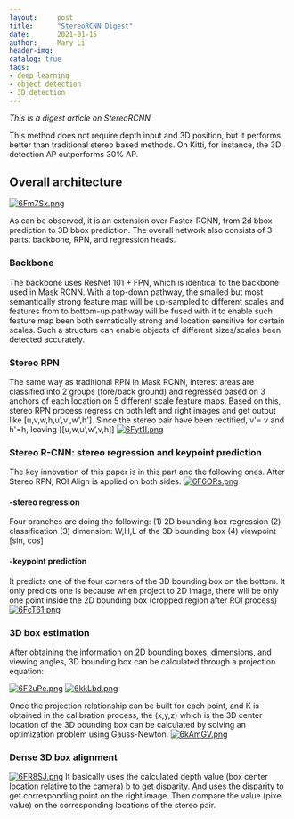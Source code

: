 ```yaml
---
layout:     post
title:      "StereoRCNN Digest"
date:       2021-01-15
author:     Mary Li
header-img:
catalog: true
tags:
- deep learning
- object detection
- 3D detection
---
```

_This is a digest article on StereoRCNN_

This method does not require depth input and 3D position, but it performs better than traditional stereo based methods.
On Kitti, for instance, the 3D detection AP outperforms 30% AP.

## Overall architecture
[![6Fm7Sx.png](https://s3.ax1x.com/2021/03/02/6Fm7Sx.png)](https://imgtu.com/i/6Fm7Sx)

As can be observed, it is an extension over Faster-RCNN, from 2d bbox prediction to 3D bbox prediction. The overall network
also consists of 3 parts: backbone, RPN, and regression heads.

### Backbone
The backbone uses ResNet 101 + FPN, which is identical to the backbone used in Mask RCNN. With a top-down pathway, the smalled
but most semantically strong feature map will be up-sampled to different scales and features from to bottom-up pathway will be 
fused with it to enable such feature map been both sematically strong and location sensitive for certain scales. Such a structure
can enable objects of different sizes/scales been detected accurately.

### Stereo RPN
The same way as traditional RPN in Mask RCNN, interest areas are classified into 2 groups (fore/back ground) and regressed 
based on 3 anchors of each location on 5 different scale feature maps. Based on this, stereo RPN process regress on both left
and right images and get output like [u,v,w,h,u',v',w',h']. Since the stereo pair have been rectified, v'= v and h'=h, leaving
[[u,w,u’,w’,v,h]]
[![6Fyt1I.png](https://s3.ax1x.com/2021/03/02/6Fyt1I.png)](https://imgtu.com/i/6Fyt1I)

### Stereo R-CNN: stereo regression and keypoint prediction
The key innovation of this paper is in this part and the following ones. After Stereo RPN, ROI Align is applied on both sides. 
[![6F6ORs.png](https://s3.ax1x.com/2021/03/02/6F6ORs.png)](https://imgtu.com/i/6F6ORs)

#### -stereo regression
Four branches are doing the following:
(1) 2D bounding box regression
(2) classification
(3) dimension: W,H,L of the 3D bounding box
(4) viewpoint [sin, cos]

#### -keypoint prediction
It predicts one of the four corners of the 3D bounding box on the bottom. It only predicts one is because when project to
2D image, there will be only one point inside the 2D bounding box (cropped region after ROI process)
[![6FcT61.png](https://s3.ax1x.com/2021/03/02/6FcT61.png)](https://imgtu.com/i/6FcT61)

### 3D box estimation
After obtaining the information on 2D bounding boxes, dimensions, and viewing angles, 3D bounding box can be calculated
through a projection equation:

[![6F2uPe.png](https://s3.ax1x.com/2021/03/02/6F2uPe.png)](https://imgtu.com/i/6F2uPe)
[![6kkLbd.png](https://s3.ax1x.com/2021/03/02/6kkLbd.png)](https://imgtu.com/i/6kkLbd)

Once the projection relationship can be built for each point, and K is obtained in the calibration process, the (x,y,z)
which is the 3D center location of the 3D bounding box can be calculated by solving an optimization problem using Gauss-Newton.
[![6kAmGV.png](https://s3.ax1x.com/2021/03/02/6kAmGV.png)](https://imgtu.com/i/6kAmGV)

### Dense 3D box alignment
[![6FR8SJ.png](https://s3.ax1x.com/2021/03/02/6FR8SJ.png)](https://imgtu.com/i/6FR8SJ)
It basically uses the calculated depth value (box center location relative to the camera) b to get disparity. And uses the
disparity to get corresponding point on the right image. Then compare the value (pixel value) on the corresponding locations 
of the stereo pair.
